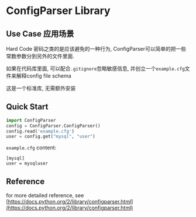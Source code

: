 # ConfigParser Library #

## Use Case 应用场景 ##

Hard Code 密码之类的是应该避免的一种行为, ConfigParser可以简单的把一些常数参数分到另外的文件里面.

如果在代码库里面, 可以配合`.gitignore`忽略敏感信息, 并创立一个`example.cfg`文件来解释config file schema

这是一个标准库, 无需额外安装

## Quick Start ##

```python
import ConfigParser
config = ConfigParser.ConfigParser()
config.read('example.cfg')
user = config.get("mysql", "user")
```

`example.cfg` content:

```
[mysql]
user = mysqluser
```

## Reference ##

for more detailed reference, see [https://docs.python.org/2/library/configparser.html](https://docs.python.org/2/library/configparser.html)
